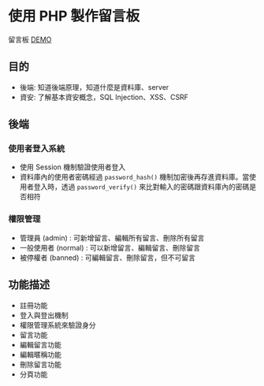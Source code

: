 # 使用 PHP 製作留言板

 留言板 [DEMO](http://mentor-program.co/mtr04group4/bryan9411/week11/hw1/index.php)

## 目的

* 後端: 知道後端原理，知道什麼是資料庫、server
* 資安: 了解基本資安概念，SQL Injection、XSS、CSRF

## 後端
### 使用者登入系統
* 使用 Session 機制驗證使用者登入
* 資料庫內的使用者密碼經過 `password_hash()` 機制加密後再存進資料庫。當使用者登入時，透過 `password_verify()` 來比對輸入的密碼跟資料庫內的密碼是否相符

### 權限管理
* 管理員 (admin) : 可新增留言、編輯所有留言、刪除所有留言
* 一般使用者 (normal) : 可以新增留言、編輯留言、刪除留言
* 被停權者 (banned) : 可編輯留言、刪除留言，但不可留言

## 功能描述

* 註冊功能
* 登入與登出機制
* 權限管理系統來驗證身分
* 留言功能
* 編輯留言功能
* 編輯暱稱功能
* 刪除留言功能
* 分頁功能
